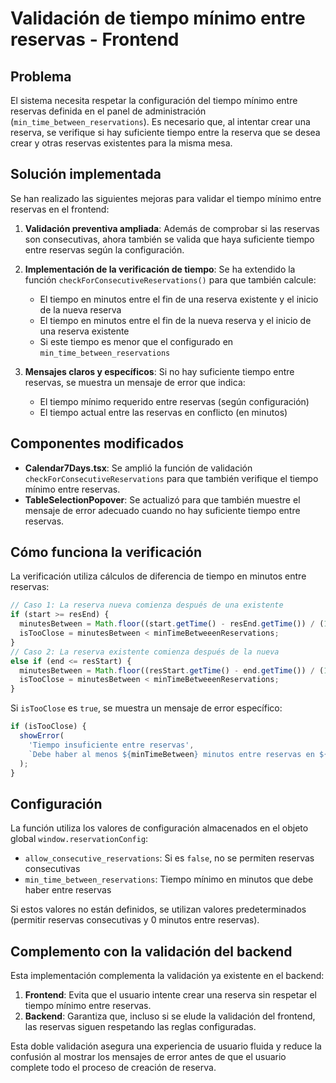 # Validación de tiempo mínimo entre reservas - Frontend

## Problema
El sistema necesita respetar la configuración del tiempo mínimo entre reservas definida en el panel de administración (`min_time_between_reservations`). Es necesario que, al intentar crear una reserva, se verifique si hay suficiente tiempo entre la reserva que se desea crear y otras reservas existentes para la misma mesa.

## Solución implementada

Se han realizado las siguientes mejoras para validar el tiempo mínimo entre reservas en el frontend:

1. **Validación preventiva ampliada**: Además de comprobar si las reservas son consecutivas, ahora también se valida que haya suficiente tiempo entre reservas según la configuración.

2. **Implementación de la verificación de tiempo**: Se ha extendido la función `checkForConsecutiveReservations()` para que también calcule:
   - El tiempo en minutos entre el fin de una reserva existente y el inicio de la nueva reserva
   - El tiempo en minutos entre el fin de la nueva reserva y el inicio de una reserva existente
   - Si este tiempo es menor que el configurado en `min_time_between_reservations`

3. **Mensajes claros y específicos**: Si no hay suficiente tiempo entre reservas, se muestra un mensaje de error que indica:
   - El tiempo mínimo requerido entre reservas (según configuración)
   - El tiempo actual entre las reservas en conflicto (en minutos)

## Componentes modificados

- **Calendar7Days.tsx**: Se amplió la función de validación `checkForConsecutiveReservations` para que también verifique el tiempo mínimo entre reservas.
- **TableSelectionPopover**: Se actualizó para que también muestre el mensaje de error adecuado cuando no hay suficiente tiempo entre reservas.

## Cómo funciona la verificación

La verificación utiliza cálculos de diferencia de tiempo en minutos entre reservas:

```typescript
// Caso 1: La reserva nueva comienza después de una existente
if (start >= resEnd) {
  minutesBetween = Math.floor((start.getTime() - resEnd.getTime()) / (1000 * 60));
  isTooClose = minutesBetween < minTimeBetweeenReservations;
}
// Caso 2: La reserva existente comienza después de la nueva
else if (end <= resStart) {
  minutesBetween = Math.floor((resStart.getTime() - end.getTime()) / (1000 * 60));
  isTooClose = minutesBetween < minTimeBetweeenReservations;
}
```

Si `isTooClose` es `true`, se muestra un mensaje de error específico:

```typescript
if (isTooClose) {
  showError(
    'Tiempo insuficiente entre reservas', 
    `Debe haber al menos ${minTimeBetween} minutos entre reservas en ${tableName}. Actualmente hay ${minutesBetween} minutos de diferencia.`
  );
}
```

## Configuración

La función utiliza los valores de configuración almacenados en el objeto global `window.reservationConfig`:

- `allow_consecutive_reservations`: Si es `false`, no se permiten reservas consecutivas
- `min_time_between_reservations`: Tiempo mínimo en minutos que debe haber entre reservas

Si estos valores no están definidos, se utilizan valores predeterminados (permitir reservas consecutivas y 0 minutos entre reservas).

## Complemento con la validación del backend

Esta implementación complementa la validación ya existente en el backend:

1. **Frontend**: Evita que el usuario intente crear una reserva sin respetar el tiempo mínimo entre reservas.
2. **Backend**: Garantiza que, incluso si se elude la validación del frontend, las reservas siguen respetando las reglas configuradas.

Esta doble validación asegura una experiencia de usuario fluida y reduce la confusión al mostrar los mensajes de error antes de que el usuario complete todo el proceso de creación de reserva.
